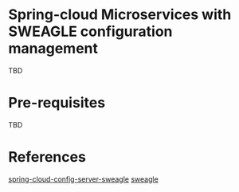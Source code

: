 # Spring-cloud Microservices with SWEAGLE configuration management
TBD

# Pre-requisites
TBD

# References
[spring-cloud-config-server-sweagle](https://github.com/sweagleExpert/envRepository)
[sweagle](https://www.sweagle.com/)
